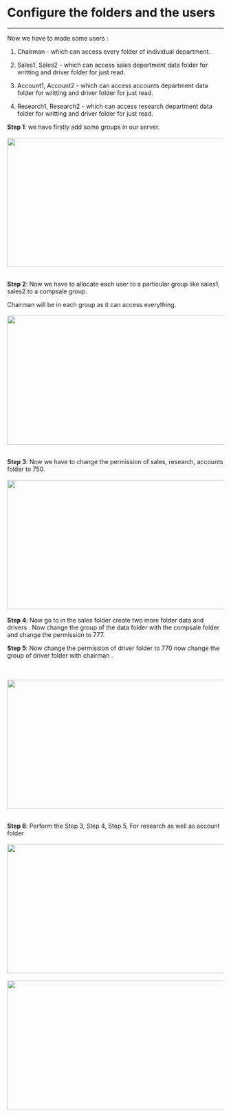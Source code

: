 # Configure the folders and the users
<hr>
Now we have to made some users :

1.	Chairman - which can access every folder of individual department.

2.	Sales1, Sales2 - which can access sales department data folder for writting and driver folder for just read.

3.	Account1, Account2 -  which can access accounts department data folder for writting and driver folder for just read.

4.	Research1, Research2 -  which can access research department data folder for writting and driver folder for just read.

<b>Step 1</b>: we have firstly add some groups in our server.
<br><br>
<img src="https://user-images.githubusercontent.com/52023930/77984849-65b1d880-7330-11ea-8448-6b40592bf0a4.png" width=700 height=300 >
<br><br>

<b>Step 2</b>: Now we have to allocate each user to a particular group like sales1, sales2 to a compsale group.

Chairman will be in each group as it can access everything.
<br><br>
<img src="https://user-images.githubusercontent.com/52023930/77984853-677b9c00-7330-11ea-8706-5a5c62dde161.PNG" width=700 height=300 >
<br><br>

<b>Step 3</b>: Now we have to change the permission of sales, research, accounts folder to 750.
<br><br>
<img src="https://user-images.githubusercontent.com/52023930/77984855-69455f80-7330-11ea-9005-c5ab6c55c7c2.PNG" width=700 height=300 >
<br><br>
<b>Step 4</b>: Now go to in the sales folder create two more folder data and drivers . Now change the group of the data folder with the compsale folder and change the permission to 777.

<b>Step 5</b>: Now change the permission of driver folder to 770 now change the group of driver folder with chairman .

<br><br>
<img src="https://user-images.githubusercontent.com/52023930/77984859-6a768c80-7330-11ea-9d92-519163fc7309.PNG" width=700 height=300 >
<br><br>

<b>Step 6</b>: Perform the Step 3, Step 4, Step 5, For research as well as account folder
<br><br>
<img src="https://user-images.githubusercontent.com/52023930/77984861-6cd8e680-7330-11ea-82ca-c38f371dc762.PNG" width=700 height=300 >
<br><br>
<img src="https://user-images.githubusercontent.com/52023930/77984865-6ea2aa00-7330-11ea-9794-8241e6a23e17.PNG" width=700 height=300 >
